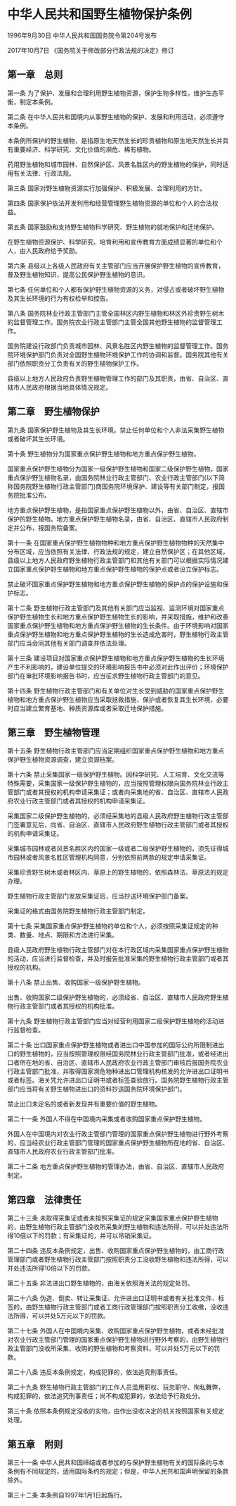 # 中华人民共和国野生植物保护条例

1996年9月30日 中华人民共和国国务院令第204号发布

2017年10月7日 《国务院关于修改部分行政法规的决定》修订

<!-- INFO END -->

## 第一章　总则

第一条 为了保护、发展和合理利用野生植物资源，保护生物多样性，维护生态平衡，制定本条例。

第二条 在中华人民共和国境内从事野生植物的保护、发展和利用活动，必须遵守本条例。

本条例所保护的野生植物，是指原生地天然生长的珍贵植物和原生地天然生长并具有重要经济、科学研究、文化价值的濒危、稀有植物。

药用野生植物和城市园林、自然保护区、风景名胜区内的野生植物的保护，同时适用有关法律、行政法规。

第三条 国家对野生植物资源实行加强保护、积极发展、合理利用的方针。

第四条 国家保护依法开发利用和经营管理野生植物资源的单位和个人的合法权益。

第五条 国家鼓励和支持野生植物科学研究、野生植物的就地保护和迁地保护。

在野生植物资源保护、科学研究、培育利用和宣传教育方面成绩显著的单位和个人，由人民政府给予奖励。

第六条 县级以上各级人民政府有关主管部门应当开展保护野生植物的宣传教育，普及野生植物知识，提高公民保护野生植物的意识。

第七条 任何单位和个人都有保护野生植物资源的义务，对侵占或者破坏野生植物及其生长环境的行为有权检举和控告。

第八条 国务院林业行政主管部门主管全国林区内野生植物和林区外珍贵野生树木的监督管理工作。国务院农业行政主管部门主管全国其他野生植物的监督管理工作。

国务院建设行政部门负责城市园林、风景名胜区内野生植物的监督管理工作。国务院环境保护部门负责对全国野生植物环境保护工作的协调和监督。国务院其他有关部门依照职责分工负责有关的野生植物保护工作。

县级以上地方人民政府负责野生植物管理工作的部门及其职责，由省、自治区、直辖市人民政府根据当地具体情况规定。

## 第二章　野生植物保护

第九条 国家保护野生植物及其生长环境。禁止任何单位和个人非法采集野生植物或者破坏其生长环境。

第十条 野生植物分为国家重点保护野生植物和地方重点保护野生植物。

国家重点保护野生植物分为国家一级保护野生植物和国家二级保护野生植物。国家重点保护野生植物名录，由国务院林业行政主管部门、农业行政主管部门(以下简称国务院野生植物行政主管部门)商国务院环境保护、建设等有关部门制定，报国务院批准公布。

地方重点保护野生植物，是指国家重点保护野生植物以外，由省、自治区、直辖市保护的野生植物。地方重点保护野生植物名录，由省、自治区、直辖市人民政府制定并公布，报国务院备案。

第十一条 在国家重点保护野生植物物种和地方重点保护野生植物物种的天然集中分布区域，应当依照有关法律、行政法规的规定，建立自然保护区；在其他区域，县级以上地方人民政府野生植物行政主管部门和其他有关部门可以根据实际情况建立国家重点保护野生植物和地方重点保护野生植物的保护点或者设立保护标志。

禁止破坏国家重点保护野生植物和地方重点保护野生植物的保护点的保护设施和保护标志。

第十二条 野生植物行政主管部门及其他有关部门应当监视、监测环境对国家重点保护野生植物生长和地方重点保护野生植物生长的影响，并采取措施，维护和改善国家重点保护野生植物和地方重点保护野生植物的生长条件。由于环境影响对国家重点保护野生植物和地方重点保护野生植物的生长造成危害时，野生植物行政主管部门应当会同其他有关部门调查并依法处理。

第十三条 建设项目对国家重点保护野生植物和地方重点保护野生植物的生长环境产生不利影响的，建设单位提交的环境影响报告书中必须对此作出评价；环境保护部门在审批环境影响报告书时，应当征求野生植物行政主管部门的意见。

第十四条 野生植物行政主管部门和有关单位对生长受到威胁的国家重点保护野生植物和地方重点保护野生植物应当采取拯救措施，保护或者恢复其生长环境，必要时应当建立繁育基地、种质资源库或者采取迁地保护措施。

## 第三章　野生植物管理

第十五条 野生植物行政主管部门应当定期组织国家重点保护野生植物和地方重点保护野生植物资源调查，建立资源档案。

第十六条 禁止采集国家一级保护野生植物。因科学研究、人工培育、文化交流等特殊需要，采集国家一级保护野生植物的，应当按照管理权限向国务院林业行政主管部门或者其授权的机构申请采集证；或者向采集地的省、自治区、直辖市人民政府农业行政主管部门或者其授权的机构申请采集证。

采集国家二级保护野生植物的，必须经采集地的县级人民政府野生植物行政主管部门签署意见后，向省、自治区、直辖市人民政府野生植物行政主管部门或者其授权的机构申请采集证。

采集城市园林或者风景名胜区内的国家一级或者二级保护野生植物的，须先征得城市园林或者风景名胜区管理机构同意，分别依照前两款的规定申请采集证。

采集珍贵野生树木或者林区内、草原上的野生植物的，依照森林法、草原法的规定办理。

野生植物行政主管部门发放采集证后，应当抄送环境保护部门备案。

采集证的格式由国务院野生植物行政主管部门制定。

第十七条 采集国家重点保护野生植物的单位和个人，必须按照采集证规定的种类、数量、地点、期限和方法进行采集。

县级人民政府野生植物行政主管部门对在本行政区域内采集国家重点保护野生植物的活动，应当进行监督检查，并及时报告批准采集的野生植物行政主管部门或者其授权的机构。

第十八条 禁止出售、收购国家一级保护野生植物。

出售、收购国家二级保护野生植物的，必须经省、自治区、直辖市人民政府野生植物行政主管部门或者其授权的机构批准。

第十九条 野生植物行政主管部门应当对经营利用国家二级保护野生植物的活动进行监督检查。

第二十条 出口国家重点保护野生植物或者进出口中国参加的国际公约所限制进出口的野生植物的，应当按照管理权限经国务院林业行政主管部门批准，或者经进出口者所在地的省、自治区、直辖市人民政府农业行政主管部门审核后报国务院农业行政主管部门批准，并取得国家濒危物种进出口管理机构核发的允许进出口证明书或者标签。海关凭允许进出口证明书或者标签查验放行。国务院野生植物行政主管部门应当将有关野生植物进出口的资料抄送国务院环境保护部门。

禁止出口未定名的或者新发现并有重要价值的野生植物。

第二十一条 外国人不得在中国境内采集或者收购国家重点保护野生植物。

外国人在中国境内对农业行政主管部门管理的国家重点保护野生植物进行野外考察的，应当经农业行政主管部门管理的国家重点保护野生植物所在地的省、自治区、直辖市人民政府农业行政主管部门批准。

第二十二条 地方重点保护野生植物的管理办法，由省、自治区、直辖市人民政府制定。

## 第四章　法律责任

第二十三条 未取得采集证或者未按照采集证的规定采集国家重点保护野生植物的，由野生植物行政主管部门没收所采集的野生植物和违法所得，可以并处违法所得10倍以下的罚款；有采集证的，并可以吊销采集证。

第二十四条 违反本条例规定，出售、收购国家重点保护野生植物的，由工商行政管理部门或者野生植物行政主管部门按照职责分工没收野生植物和违法所得，可以并处违法所得10倍以下的罚款。

第二十五条 非法进出口野生植物的，由海关依照海关法的规定处罚。

第二十六条 伪造、倒卖、转让采集证、允许进出口证明书或者有关批准文件、标签的，由野生植物行政主管部门或者工商行政管理部门按照职责分工收缴，没收违法所得，可以并处5万元以下的罚款。

第二十七条 外国人在中国境内采集、收购国家重点保护野生植物，或者未经批准对农业行政主管部门管理的国家重点保护野生植物进行野外考察的，由野生植物行政主管部门没收所采集、收购的野生植物和考察资料，可以并处5万元以下的罚款。

第二十八条 违反本条例规定，构成犯罪的，依法追究刑事责任。

第二十九条 野生植物行政主管部门的工作人员滥用职权、玩忽职守、徇私舞弊，构成犯罪的，依法追究刑事责任；尚不构成犯罪的，依法给予行政处分。

第三十条 依照本条例规定没收的实物，由作出没收决定的机关按照国家有关规定处理。

## 第五章　附则

第三十一条 中华人民共和国缔结或者参加的与保护野生植物有关的国际条约与本条例有不同规定的，适用国际条约的规定；但是，中华人民共和国声明保留的条款除外。

第三十二条 本条例自1997年1月1日起施行。

